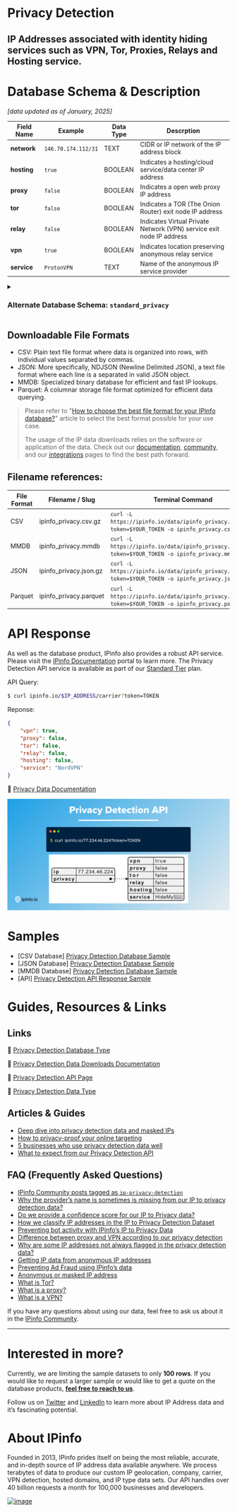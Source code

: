 # Privacy Detection

## IP Addresses associated with identity hiding services such as VPN, Tor, Proxies, Relays and Hosting service.

# Database Schema & Description

*[data updated as of January, 2025]*

| Field Name  | Example             | Data Type | Descrption                                                           |
|-------------|---------------------|-----------|----------------------------------------------------------------------|
| **network** | `146.70.174.112/31` | TEXT      | CIDR or IP network of the IP address block                           |
| **hosting** | `true`              | BOOLEAN   | Indicates a hosting/cloud service/data center IP address             |
| **proxy**   | `false`             | BOOLEAN   | Indicates a open web proxy IP address                                |
| **tor**     | `false`             | BOOLEAN   | Indicates a TOR (The Onion Router) exit node IP address              |
| **relay**   | `false`             | BOOLEAN   | Indicates Virtual Private Network (VPN) service exit node IP address |
| **vpn**     | `true`              | BOOLEAN   | Indicates location preserving anonymous relay service                |
| **service** | `ProtonVPN`         | TEXT      | Name of the anonymous IP service provider                            |

<details>

<summary><h3>Alternate Database Schema: <code>standard_privacy</code></h3></summary>

The `standard_privacy` data download is structured based on IP ranges (`start_ip` and `end_ip`) and includes the `join_key` column. Our default data downloads has been updated (January, 2025) to use the `network`-based schema which also does not include the `join_key` column. However, we will continue supporting the original IP range-based schema for existing customers, with no plans for deprecation. While the underlying data remains the same, the difference lies only in the schema.


| Field Name   | Example          | Data Type | Description                                                          |
|--------------|------------------|-----------|----------------------------------------------------------------------|
| **start_ip** | `89.187.171.147` | TEXT      | Starting IP address of an IP address range                           |
| **end_ip**   | `89.187.171.147` | TEXT      | Ending IP address of an IP address range                             |
| **join_key** | `89.187.0.0`     | TEXT      | Special variable to facilitate databas `join` operation              |
| **hosting**  | `true`           | BOOLEAN   | Indicates a hosting/cloud service/data center IP address             |
| **proxy**    |                  | BOOLEAN   | Indicates a open web proxy IP address                                |
| **tor**      |                  | BOOLEAN   | Indicates a TOR (The Onion Router) exit node IP address              |
| **vpn**      | `true`           | BOOLEAN   | Indicates Virtual Private Network (VPN) service exit node IP address |
| **relay**    |                  | BOOLEAN   | Indicates location preserving anonymous relay service                |
| **service**  | `CyberGhost`     | TEXT      | Name of the anonymous IP service provider                            |


> Includes IP range columns (`start_ip` and `end_ip`) instead of a network or CIDR based column (`network`).
> `join_key` represents the Class C network each IP address is part of, allowing you to filter the result set significantly before `join`ing. Learn more about `join_key` [here](https://community.ipinfo.io/t/ipinfos-join-key-column-explained/5526).

#### Samples

- [CSV Database] [ASN Database Sample](/ASN%20Database/asn_sample.csv)
- [JSON Database] [ASN Database Sample](/ASN%20Database/asn_sample.json)
- [MMDB Database] [ASN Database Sample](/ASN%20Database/asn_sample.mmdb)


The schema for Boolean values is different between these two databases.

| Boolean Value | standard_privacy | ipinfo_privacy |
|---------------|------------------|----------------|
| **TRUE**      | `true`           | `true`         |
| **FALSE**     |                  | `false`        |


</details>

## Downloadable File Formats

- CSV: Plain text file format where data is organized into rows, with individual values separated by commas.
- JSON: More specifically, NDJSON (Newline Delimited JSON), a text file format where each line is a separated in valid JSON object.
- MMDB: Specialized binary database for efficient and fast IP lookups.
- Parquet: A columnar storage file format optimized for efficient data querying.

> Please refer to "[How to choose the best file format for your IPinfo database?](https://ipinfo.io/blog/ipinfo-database-formats/)" article to select the best format possible for your use case.
>
> The usage of the IP data downloads relies on the software or application of the data. Check out our [documentation](https://ipinfo.io/developers/database-download), [community](https://community.ipinfo.io/c/docs/8), and our [integrations](https://ipinfo.io/integrations) pages to find the best path forward.

## Filename references:

| File Format | Filename / Slug        | Terminal Command                                                                                    |
|-------------|------------------------|-----------------------------------------------------------------------------------------------------|
| CSV         | ipinfo_privacy.csv.gz  | `curl -L https://ipinfo.io/data/ipinfo_privacy.csv.gz?token=$YOUR_TOKEN -o ipinfo_privacy.csv.gz`   |
| MMDB        | ipinfo_privacy.mmdb    | `curl -L https://ipinfo.io/data/ipinfo_privacy.mmdb?token=$YOUR_TOKEN -o ipinfo_privacy.mmdb`       |
| JSON        | ipinfo_privacy.json.gz | `curl -L https://ipinfo.io/data/ipinfo_privacy.json.gz?token=$YOUR_TOKEN -o ipinfo_privacy.json.gz` |
| Parquet     | ipinfo_privacy.parquet | `curl -L https://ipinfo.io/data/ipinfo_privacy.parquet?token=$YOUR_TOKEN -o ipinfo_privacy.parquet` |


# API Response

As well as the database product, IPinfo also provides a robust API service. Please visit the [IPinfo Documentation](https://ipinfo.io/developers/data-types#privacy-data) portal to learn more. The Privacy Detection API service is available as part of our [Standard Tier](https://ipinfo.io/developers/responses#standard-plan) plan.

API Query:

```bash
$ curl ipinfo.io/$IP_ADDRESS/carrier?token=TOKEN
```

Reponse:

```json
{
    "vpn": true,
    "proxy": false,
    "tor": false,
    "relay": false,
    "hosting": false,
    "service": "NordVPN"
}
```


🔗 [Privacy Data Documentation](https://ipinfo.io/developers/data-types#privacy-data)

![privacy detection API response.png](../assets/privacy_detection_api_response.png)

# Samples

- [CSV Database] [Privacy Detection Database Sample](/Privacy%20Detection/privacy_detection_sample.csv)
- [JSON Database] [Privacy Detection Database Sample](/Privacy%20Detection/privacy_detection_sample.json)
- [MMDB Database] [Privacy Detection Database Sample](/Privacy%20Detection/privacy_detection_sample.mmdb)
- [API] [Privacy Detection API Response Sample](/Privacy%20Detection/privacy_detection_api_sample.json)

# Guides, Resources & Links

## Links

🔗 [Privacy Detection Database Type](https://ipinfo.io/products/anonymous-ip-database)

🔗 [Privacy Detection Data Downloads Documentation](https://ipinfo.io/developers/privacy-detection-database)

🔗 [Privacy Detection API Page](https://ipinfo.io/products/proxy-vpn-detection-api)

🔗 [Privacy Detection Data Type](https://ipinfo.io/developers/data-types#privacy-data)

## Articles & Guides

- [Deep dive into privacy detection data and masked IPs](https://ipinfo.io/blog/deep-dive-into-privacy-detection-data-and-masked-ips/)
- [How to privacy-proof your online targeting](https://ipinfo.io/blog/privacy-adtech-online-targeting/)
- [5 businesses who use privacy detection data well](https://ipinfo.io/blog/using-privacy-detection-data/)
- [What to expect from our Privacy Detection API](https://ipinfo.io/blog/what-to-expect-from-our-privacy-detection-api/)

## FAQ (Frequently Asked Questions)

- [IPinfo Community posts tagged as `ip-privacy-detection`](https://community.ipinfo.io/tag/ip-privacy-detection)
- [Why the provider’s name is sometimes is missing from our IP to privacy detection data?](https://community.ipinfo.io/t/why-the-provider-s-name-is-sometimes-is-missing-from-our-ip-to-privacy-detection-data/1719)
- [Do we provide a confidence score for our IP to Privacy data?](https://community.ipinfo.io/t/do-we-provide-a-confidence-score-for-our-ip-to-privacy-data/1723)
- [How we classify IP addresses in the IP to Privacy Detection Dataset](https://community.ipinfo.io/t/how-we-classify-ip-addresses-in-the-ip-to-privacy-detection-dataset/5573)
- [Preventing bot activity with IPinfo’s IP to Privacy Data](https://community.ipinfo.io/t/preventing-bot-activity-with-ipinfos-ip-to-privacy-data/1811)
- [Difference between proxy and VPN according to our privacy detection](https://community.ipinfo.io/t/difference-between-proxy-and-vpn-according-to-our-privacy-detection/5604)
- [Why are some IP addresses not always flagged in the privacy detection data?](https://community.ipinfo.io/t/why-are-some-ip-addresses-not-always-flagged-in-the-privacy-detection-data/5626)
- [Getting IP data from anonymous IP addresses](https://community.ipinfo.io/t/getting-ip-data-from-anonymous-ip-addresses/1743)
- [Preventing Ad Fraud using IPinfo’s data](https://community.ipinfo.io/t/preventing-ad-fraud-using-ipinfo-s-data/5591)
- [Anonymous or masked IP address](https://ipinfo.io/faq/article/83-anonymous-or-masked-ip-address)
- [What is Tor?](https://ipinfo.io/faq/article/81-what-is-tor)
- [What is a proxy?](https://ipinfo.io/faq/article/82-what-is-proxy)
- [What is a VPN?](https://ipinfo.io/faq/article/80-what-is-vpn)

If you have any questions about using our data, feel free to ask us about it in the [IPinfo Community](https://community.ipinfo.io/).

---

# Interested in more?

Currently, we are limiting the sample datasets to only **100 rows**. If you would like to request a larger sample or would like to get a quote on the database products, **[feel free to reach to us](https://ipinfo.io/products/ip-database-download#request_form)**.

Follow us on [Twitter](https://twitter.com/ipinfo) and [LinkedIn](https://www.linkedin.com/company/ipinfo/) to learn more about IP Address data and it’s fascinating potential.

# About IPinfo

Founded in 2013, IPinfo prides itself on being the most reliable, accurate, and in-depth source of IP address data available anywhere. We process terabytes of data to produce our custom IP geolocation, company, carrier, VPN detection, hosted domains, and IP type data sets. Our API handles over 40 billion requests a month for 100,000 businesses and developers.

[![image](https://avatars3.githubusercontent.com/u/15721521?s=128&u=7bb7dde5c4991335fb234e68a30971944abc6bf3&v=4)](https://ipinfo.io/)